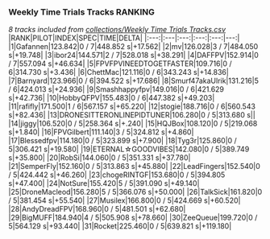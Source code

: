 ### Weekly Time Trials Tracks RANKING
*8 tracks included from [collections/Weekly Time Trials Tracks.csv](/collections/Weekly%20Time%20Trials%20Tracks.csv)*
|RANK|PILOT|INDEX|SPEC|TIME|DELTA|
|:---:|:---|:---:|:---:|:---:|---:|
|1|Gafannen|123.842|0 / 7|448.852 s|+17.562|
|2|mv|126.028|3 / 7|484.050 s|+19.748|
|3|ibor24|144.571|2 / 7|528.018 s|+38.291|
|4|DAFFPV|152.914|0 / 7|557.094 s|+46.634|
|5|FPVFPVINEEDTOGETFASTER|109.716|0 / 6|314.730 s|+3.436|
|6|ChettMac|121.116|0 / 6|343.243 s|+14.836|
|7|Barnyard|123.966|0 / 6|394.522 s|+17.686|
|8|Smurf47akaUlrik|131.216|5 / 6|424.013 s|+24.936|
|9|Smashhappyfpv|149.016|0 / 6|421.629 s|+42.736|
|10|HobbyQFPV|155.483|0 / 6|447.382 s|+49.203|
|11|rafifly|171.500|1 / 6|567.157 s|+65.220|
|12|stogie|188.716|0 / 6|560.543 s|+82.436|
|13|DRONESITTERONLINEPIDTUNER|106.280|0 / 5|313.680 s||
|14|jiggy|106.520|0 / 5|258.364 s|+.240|
|15|HQJBox|108.120|0 / 5|219.068 s|+1.840|
|16|FPVGilbert|111.140|3 / 5|324.812 s|+4.860|
|17|Blessedfpv|114.180|0 / 5|323.899 s|+7.900|
|18|Tyg3r|125.860|0 / 5|306.421 s|+19.580|
|19|ETERNAL☆GOODVIBES|142.080|0 / 5|389.749 s|+35.800|
|20|RobSi|144.060|0 / 5|351.331 s|+37.780|
|21|SemperFly|152.160|0 / 5|313.863 s|+45.880|
|22|LeadFingers|152.540|0 / 5|424.442 s|+46.260|
|23|chogeRINTGF|153.680|0 / 5|394.805 s|+47.400|
|24|NotSure|155.420|5 / 5|391.090 s|+49.140|
|25|DroneMacleod|156.280|5 / 5|366.076 s|+50.000|
|26|TalkSick|161.820|0 / 5|381.454 s|+55.540|
|27|Musilex|166.800|0 / 5|424.669 s|+60.520|
|28|AndyDreadFPV|168.960|0 / 5|481.501 s|+62.680|
|29|BigMUFF|184.940|4 / 5|505.908 s|+78.660|
|30|ZeeQueue|199.720|0 / 5|564.129 s|+93.440|
|31|Rocket|225.460|0 / 5|639.821 s|+119.180|
